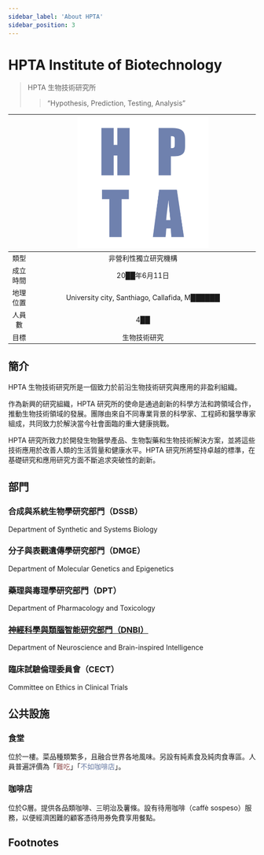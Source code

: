 ```yaml
---
sidebar_label: 'About HPTA'
sidebar_position: 3
---
```


# HPTA Institute of Biotechnology
>HPTA 生物技術研究所
>>“Hypothesis, Prediction, Testing, Analysis”

||<img src="https://raw.githubusercontent.com/Monoginryoso/ocwiki/18caed71814a48b64c704f92ca0261e2bcdcda90/static/img/hpta.svg" width="60%" />|
|:--:|:--:|
|類型|非營利性獨立研究機構|
|成立時間|20██年6月11日|
|地理位置|University city, Santhiago, Callafida, M██████|
|人員數|4██|
|目標|生物技術研究|

## 簡介
HPTA 生物技術研究所是一個致力於前沿生物技術研究與應用的非盈利組織。

作為新興的研究組織，HPTA 研究所的使命是通過創新的科學方法和跨領域合作，推動生物技術領域的發展。團隊由來自不同專業背景的科學家、工程師和醫學專家組成，共同致力於解決當今社會面臨的重大健康挑戰。

HPTA 研究所致力於開發生物醫學產品、生物製藥和生物技術解決方案，並將這些技術應用於改善人類的生活質量和健康水平。HPTA 研究所將堅持卓越的標準，在基礎研究和應用研究方面不斷追求突破性的創新。

## 部門
  ### 合成與系統生物學研究部門（DSSB）
  Department of Synthetic and Systems Biology
  ### 分子與表觀遺傳學研究部門（DMGE）
  Department of Molecular Genetics and Epigenetics
  ### 藥理與毒理學研究部門（DPT）
  Department of Pharmacology and Toxicology
  ### [神經科學與類腦智能研究部門（DNBI）](/docs/dnbi)
  Department of Neuroscience and Brain-inspired Intelligence
  ### 臨床試驗倫理委員會（CECT）
  Committee on Ethics in Clinical Trials

## 公共設施
  ### 食堂
  位於一樓。菜品種類繁多，且融合世界各地風味。另設有純素食及純肉食專區。人員普遍評價為「<font color="#965252">難吃</font>」「<font color="#6779a2">不如咖啡店</font>」。
  ### 咖啡店
  位於G層。提供各品類咖啡、三明治及薯條。設有待用咖啡（caffè sospeso）服務，以便經濟困難的顧客憑待用券免費享用餐點。


## Footnotes

